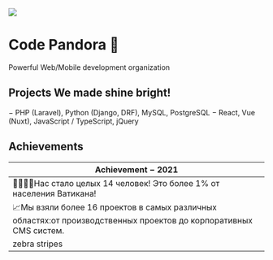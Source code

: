 ![](https://i2.paste.pics/6b6622ccca06700c5bf6c117cb17ba93.png?trs=497ea64ab5bd373653f819331061f51adfa0109fcd9102dcceca6552351dff84)

# **Code Pandora** 👺
Powerful Web/Mobile development organization

## Projects We made shine bright!

− PHP (Laravel), Python (Django, DRF), MySQL, PostgreSQL
− React, Vue (Nuxt), JavaScript / TypeScript, jQuery

## Achievements

| Achievement − 2021  |
| ------------- |
| 👨‍👨‍👦‍👦Нас стало целых 14 человек! Это более 1% от населения Ватикана!|
| 📈Мы взяли более 16 проектов в самых различных областях:от производственных проектов до корпоративных CMS систем.    |
| zebra stripes |
